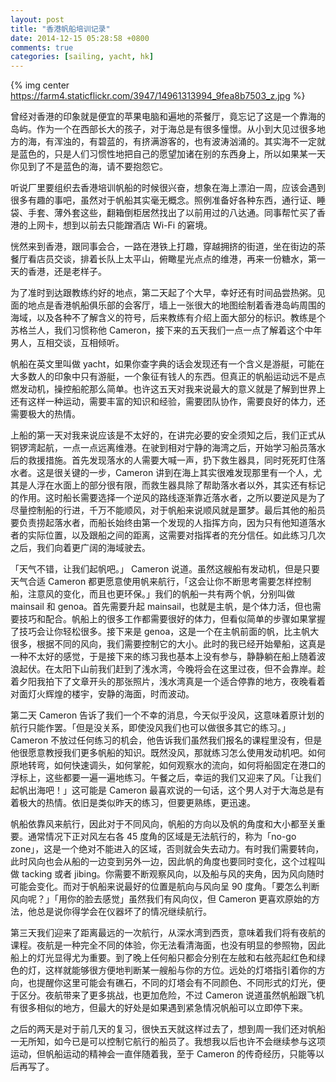 ```yaml
---
layout: post
title: "香港帆船培训记录"
date: 2014-12-15 05:28:58 +0800
comments: true
categories: [sailing, yacht, hk]
---
```


{% img center https://farm4.staticflickr.com/3947/14961313994_9fea8b7503_z.jpg %}

曾经对香港的印象就是便宜的苹果电脑和遍地的茶餐厅，竟忘记了这是一个靠海的岛屿。作为一个在西部长大的孩子，对于海总是有很多憧憬。从小到大见过很多地方的海，有浑浊的，有碧蓝的，有挤满游客的，也有波涛汹涌的。其实海不一定就是蓝色的，只是人们习惯性地把自己的愿望加诸在别的东西身上，所以如果某一天你见到了不是蓝色的海，请不要抱怨它。

<!-- more -->

听说厂里要组织去香港培训帆船的时候很兴奋，想象在海上漂泊一周，应该会遇到很多有趣的事吧，虽然对于帆船其实毫无概念。照例准备好各种东西，通行证、睡袋、手套、薄外套这些，翻箱倒柜居然找出了以前用过的八达通。同事帮忙买了香港的上网卡，想到以前去只能蹭酒店 Wi-Fi 的窘境。

恍然来到香港，跟同事会合，一路在港铁上打趣，穿越拥挤的街道，坐在街边的茶餐厅看店员交谈，排着长队上太平山，俯瞰星光点点的维港，再来一份糖水，第一天的香港，还是老样子。

为了准时到达跟教练约好的地点，第二天起了个大早，幸好还有时间品尝热粥。见面的地点是香港帆船俱乐部的会客厅，墙上一张很大的地图绘制着香港岛屿周围的海域，以及各种不了解含义的符号，后来教练有介绍上面大部分的标识。教练是个苏格兰人，我们习惯称他 Cameron，接下来的五天我们一点一点了解着这个中年男人，互相交谈，互相倾听。

帆船在英文里叫做 yacht，如果你查字典的话会发现还有一个含义是游艇，可能在大多数人的印象中只有游艇，一个象征有钱人的东西。但真正的帆船运动远不是点燃发动机，操控船舵那么简单。也许这五天对我来说最大的意义就是了解到世界上还有这样一种运动，需要丰富的知识和经验，需要团队协作，需要良好的体力，还需要极大的热情。

上船的第一天对我来说应该是不太好的，在讲完必要的安全须知之后，我们正式从铜锣湾起航，一点一点远离维港。在驶到相对宁静的海湾之后，开始学习船员落水后的救援措施。首先发现落水的人需要大喊一声，扔下救生器具，同时死死盯住落水者。这是很关键的一步，Cameron 讲到在海上其实很难发现那里有一个人，尤其是人浮在水面上的部分很有限，而救生器具除了帮助落水者以外，其实还有标记的作用。这时船长需要选择一个逆风的路线逐渐靠近落水者，之所以要逆风是为了尽量控制船的行进，千万不能顺风，对于帆船来说顺风就是噩梦。最后其他的船员要负责捞起落水者，而船长始终由第一个发现的人指挥方向，因为只有他知道落水者的实际位置，以及跟船之间的距离，这需要对指挥者的充分信任。如此练习几次之后，我们向着更广阔的海域驶去。

「天气不错，让我们起帆吧。」 Cameron 说道。虽然这艘船有发动机，但是只要天气合适 Cameron 都更愿意使用帆来航行，「这会让你不断思考需要怎样控制船，注意风的变化，而且也更环保。」我们的帆船一共有两个帆，分别叫做 mainsail 和 genoa。首先需要升起 mainsail，也就是主帆，是个体力活，但也需要技巧和配合。帆船上的很多工作都需要很好的体力，但看似简单的步骤如果掌握了技巧会让你轻松很多。接下来是 genoa，这是一个在主帆前面的帆，比主帆大很多，根据不同的风向，我们需要控制它的大小。此时的我已经开始晕船，这真是一种不太好的感觉，于是接下来的练习我也基本上没有参与，静静躺在船上随着波浪起伏。在太阳下山前我们赶到了浅水湾，今晚将会在这里过夜，但不会靠岸。趁着夕阳我拍下了文章开头的那张照片，浅水湾真是一个适合停靠的地方，夜晚看着对面灯火辉煌的楼宇，安静的海面，时而波动。

第二天 Cameron 告诉了我们一个不幸的消息，今天似乎没风，这意味着原计划的航行只能作罢。「但是没关系，即使没风我们也可以做很多其它的练习。」Cameron 不放过任何练习的机会，他告诉我们虽然我们报名的课程里没有，但是他很愿意教授我们更多帆船的知识。既然没风，那就练习怎么使用发动机吧。如何原地转弯，如何快速调头，如何掌舵，如何观察水的流向，如何将船固定在港口的浮标上，这些都要一遍一遍地练习。午餐之后，幸运的我们又迎来了风。「让我们起帆出海吧！」这可能是 Cameron 最喜欢说的一句话，这个男人对于大海总是有着极大的热情。依旧是类似昨天的练习，但要更熟练，更迅速。

帆船依靠风来航行，因此对于不同风向，帆船的方向以及帆的角度和大小都至关重要。通常情况下正对风左右各 45 度角的区域是无法航行的，称为「no-go zone」，这是一个绝对不能进入的区域，否则就会失去动力。有时我们需要转向，此时风向也会从船的一边变到另外一边，因此帆的角度也要同时变化，这个过程叫做 tacking 或者 jibing。你需要不断观察风向，以及船与风的夹角，因为风向随时可能会变化。而对于帆船来说最好的位置是航向与风向呈 90 度角。「要怎么判断风向呢？」「用你的脸去感觉」虽然我们有风向仪，但 Cameron 更喜欢原始的方法，他总是说你得学会在仪器坏了的情况继续航行。

第三天我们迎来了距离最远的一次航行，从深水湾到西贡，意味着我们将有夜航的课程。夜航是一种完全不同的体验，你无法看清海面，也没有明显的参照物，因此船上的灯光显得尤为重要。到了晚上任何船只都会分别在左舷和右舷亮起红色和绿色的灯，这样就能够很方便地判断某一艘船与你的方位。远处的灯塔指引着你的方向，也提醒你这里可能会有礁石，不同的灯塔会有不同颜色、不同形式的灯光，便于区分。夜航带来了更多挑战，也更加危险，不过 Cameron 说道虽然帆船跟飞机有很多相似的地方，但最大的好处是如果遇到紧急情况帆船可以立即停下来。

之后的两天是对于前几天的复习，很快五天就这样过去了，想到周一我们还对帆船一无所知，如今已是可以控制它航行的船员了。我想我以后也许不会继续参与这项运动，但帆船运动的精神会一直伴随着我，至于 Cameron 的传奇经历，只能等以后再写了。
